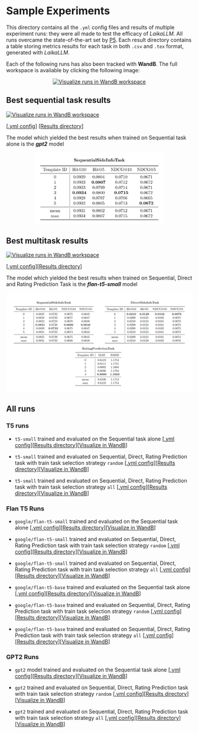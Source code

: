 # Sample Experiments

This directory contains all the `.yml` config files and results of multiple experiment runs: they were all made
to test the efficacy of *LaikaLLM*. All runs overcame the state-of-the-art set by [P5](https://arxiv.org/pdf/2203.13366.pdf).
Each result directory contains a table storing metrics results for each task in both `.csv` and `.tex` format, generated with *LaikaLLM*.

Each of the following runs has also been tracked with **WandB**. The full workspace is available by clicking the following image:

<p align="center">
  <a href="https://wandb.ai/silleellie/LaikaLLM" > 
    <img src="https://raw.githubusercontent.com/wandb/assets/main/wandb-logo-yellow-dots-black-wb.svg" alt="Visualize runs in WandB workspace" width="20%"/>
  </a>
</p>

## Best sequential task results
<a href="https://wandb.ai/silleellie/LaikaLLM/runs/7cq8bk1g">
  <img src="https://raw.githubusercontent.com/wandb/assets/main/wandb-github-badge-28.svg" alt="Visualize runs in WandB workspace" width="150px"/>
</a>

[[.yml config](gpt2/gpt2_seq.yml)] [[Results directory](gpt2/metrics_results/gpt2_seq)]

The model which yielded the best results when trained on Sequential task alone is the ***gpt2*** model
<p align="center">
    <img src="best_seq_results.png" alt="Best Sequential results" width="70%"/>
</p>

## Best multitask results
<a href="https://wandb.ai/silleellie/LaikaLLM/runs/u4kz46fl">
  <img src="https://raw.githubusercontent.com/wandb/assets/main/wandb-github-badge-28.svg" alt="Visualize runs in WandB workspace" width="150px"/>
</a>

[[.yml config](flan-t5/flan_t5_full_all.yml)][[Results directory](flan-t5/metrics_results/flan_t5_full_all)]

The model which yielded the best results when trained on Sequential, Direct and Rating Prediction Task is the ***flan-t5-small*** model 
<p align="center">
    <img src="best_all_results.png" alt="Best all results"/>
</p>

## All runs

### T5 runs
- `t5-small` trained and evaluated on the Sequential task alone
[[.yml config](t5/t5_seq.yml)][[Results directory](t5/metrics_results/t5_seq)][[Visualize in WandB](https://wandb.ai/silleellie/LaikaLLM/runs/go1k5yvh)]

- `t5-small` trained and evaluated on Sequential, Direct, Rating Prediction task with train task selection strategy `random` [[.yml config](t5/t5_full_random.yml)][[Results directory](t5/metrics_results/t5_full_random)][[Visualize in WandB](https://wandb.ai/silleellie/LaikaLLM/runs/tc9i2f2n)]

- `t5-small` trained and evaluated on Sequential, Direct, Rating Prediction task with train task selection strategy `all` [[.yml config](t5/t5_full_all.yml)][[Results directory](t5/metrics_results/t5_full_all)][[Visualize in WandB](https://wandb.ai/silleellie/LaikaLLM/runs/n9e1e0ue)]

### Flan T5 Runs
- `google/flan-t5-small` trained and evaluated on the Sequential task alone [[.yml config](flan-t5/flan_t5_seq.yml)][[Results directory](flan-t5/metrics_results/flan_t5_seq)][[Visualize in WandB](https://wandb.ai/silleellie/LaikaLLM/runs/gz3952ot)]

- `google/flan-t5-small` trained and evaluated on Sequential, Direct, Rating Prediction task with train task selection strategy `random` [[.yml config](flan-t5/flan_t5_full_random.yml)][[Results directory](flan-t5/metrics_results/flan_t5_full_random)][[Visualize in WandB](https://wandb.ai/silleellie/LaikaLLM/runs/xubhi72h)]

- `google/flan-t5-small` trained and evaluated on Sequential, Direct, Rating Prediction task with train task selection strategy `all` [[.yml config](flan-t5/flan_t5_full_all.yml)][[Results directory](flan-t5/metrics_results/flan_t5_full_all)][[Visualize in WandB](https://wandb.ai/silleellie/LaikaLLM/runs/u4kz46fl)]

- `google/flan-t5-base` trained and evaluated on the Sequential task alone [[.yml config](flan-t5/flan_t5_base_seq.yml)][[Results directory](flan-t5/metrics_results/flan_t5_base_seq)][[Visualize in WandB](https://wandb.ai/silleellie/LaikaLLM/runs/ag48ghgj)]

- `google/flan-t5-base` trained and evaluated on Sequential, Direct, Rating Prediction task with train task selection strategy `random` [[.yml config](flan-t5/flan_t5_base_full_random.yml)][[Results directory](flan-t5/metrics_results/flan_t5_base_full_random)][[Visualize in WandB](https://wandb.ai/silleellie/LaikaLLM/runs/ntc32jjz)]

- `google/flan-t5-base` trained and evaluated on Sequential, Direct, Rating Prediction task with train task selection strategy `all` [[.yml config](flan-t5/flan_t5_base_full_all.yml)][[Results directory](flan-t5/metrics_results/flan_t5_base_full_all)][[Visualize in WandB](https://wandb.ai/silleellie/LaikaLLM/runs/zhxlhbt4)]

### GPT2 Runs
- `gpt2` model trained and evaluated on the Sequential task alone [[.yml config](gpt2/gpt2_seq.yml)][[Results directory](gpt2/metrics_results/gpt2_seq)][[Visualize in WandB](https://wandb.ai/silleellie/LaikaLLM/runs/7cq8bk1g)]
- `gpt2` trained and evaluated on Sequential, Direct, Rating Prediction task with train task selection strategy `random` [[.yml config](gpt2/gpt2_full_random.yml)][[Results directory](gpt2/metrics_results/gpt2_full_random)][[Visualize in WandB](https://wandb.ai/silleellie/LaikaLLM/runs/nsmbueqr)]

- `gpt2` trained and evaluated on Sequential, Direct, Rating Prediction task with train task selection strategy `all` [[.yml config](gpt2/gpt2_full_all.yml)][[Results directory](gpt2/metrics_results/gpt2_full_all)][[Visualize in WandB](https://wandb.ai/silleellie/LaikaLLM/runs/alpneygs)]
